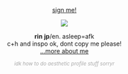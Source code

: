 <p align="center"><a href="https://www.yourworldoftext.com/~rinne/3">sign me!</a></p>

<p align="center">
    
    
<img src="https://files.catbox.moe/d10a3i.gif">

</p>



<p align="center"><b>rin</b> <b>jp</b>/en. asleep=afk
<br>c+h and inspo ok, dont copy me please!
    <br> <a href="https://github.com/megatensei/xtra">...more about me</a>
</p>    

 <p style="color: #a8a8a8" align="center">
 <sub><i>idk how to do aesthetic profile stuff sorryr</i></sub></a>
  </p>


